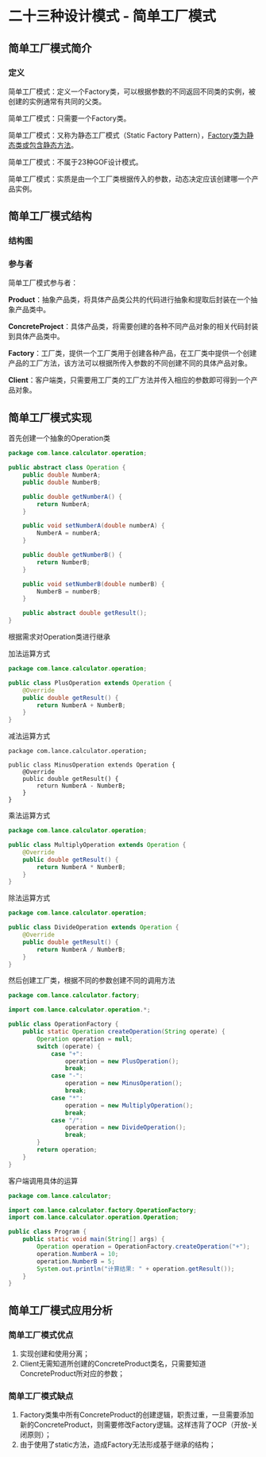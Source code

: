 # 二十三种设计模式 - 简单工厂模式



## 简单工厂模式简介

### 定义

简单工厂模式：定义一个Factory类，可以根据参数的不同返回不同类的实例，被创建的实例通常有共同的父类。

简单工厂模式：只需要一个Factory类。

简单工厂模式：又称为静态工厂模式（Static Factory Pattern），<u>Factory类为静态类或包含静态方法</u>。

简单工厂模式：不属于23种GOF设计模式。

简单工厂模式：实质是由一个工厂类根据传入的参数，动态决定应该创建哪一个产品实例。



## 简单工厂模式结构

### 结构图

### 参与者

简单工厂模式参与者：

**Product**：抽象产品类，将具体产品类公共的代码进行抽象和提取后封装在一个抽象产品类中。

**ConcreteProject**：具体产品类，将需要创建的各种不同产品对象的相关代码封装到具体产品类中。

**Factory**：工厂类，提供一个工厂类用于创建各种产品，在工厂类中提供一个创建产品的工厂方法，该方法可以根据所传入参数的不同创建不同的具体产品对象。

**Client**：客户端类，只需要用工厂类的工厂方法并传入相应的参数即可得到一个产品对象。



## 简单工厂模式实现

首先创建一个抽象的Operation类

```java
package com.lance.calculator.operation;

public abstract class Operation {
    public double NumberA;
    public double NumberB;

    public double getNumberA() {
        return NumberA;
    }

    public void setNumberA(double numberA) {
        NumberA = numberA;
    }

    public double getNumberB() {
        return NumberB;
    }

    public void setNumberB(double numberB) {
        NumberB = numberB;
    }

    public abstract double getResult();
}
```

根据需求对Operation类进行继承

加法运算方式

```java
package com.lance.calculator.operation;

public class PlusOperation extends Operation {
    @Override
    public double getResult() {
        return NumberA + NumberB;
    }
}
```

减法运算方式

```
package com.lance.calculator.operation;

public class MinusOperation extends Operation {
    @Override
    public double getResult() {
        return NumberA - NumberB;
    }
}
```

乘法运算方式

```java
package com.lance.calculator.operation;

public class MultiplyOperation extends Operation {
    @Override
    public double getResult() {
        return NumberA * NumberB;
    }
}
```

除法运算方式

```java
package com.lance.calculator.operation;

public class DivideOperation extends Operation {
    @Override
    public double getResult() {
        return NumberA / NumberB;
    }
}
```

然后创建工厂类，根据不同的参数创建不同的调用方法

```java
package com.lance.calculator.factory;

import com.lance.calculator.operation.*;

public class OperationFactory {
    public static Operation createOperation(String operate) {
        Operation operation = null;
        switch (operate) {
            case "+":
                operation = new PlusOperation();
                break;
            case "-":
                operation = new MinusOperation();
                break;
            case "*":
                operation = new MultiplyOperation();
                break;
            case "/":
                operation = new DivideOperation();
                break;
        }
        return operation;
    }
}
```

客户端调用具体的运算

```java
package com.lance.calculator;

import com.lance.calculator.factory.OperationFactory;
import com.lance.calculator.operation.Operation;

public class Program {
    public static void main(String[] args) {
        Operation operation = OperationFactory.createOperation("+");
        operation.NumberA = 10;
        operation.NumberB = 5;
        System.out.println("计算结果: " + operation.getResult());
    }
}
```



## 简单工厂模式应用分析

### 简单工厂模式优点

1. 实现创建和使用分离；
2. Client无需知道所创建的ConcreteProduct类名，只需要知道ConcreteProduct所对应的参数；

### 简单工厂模式缺点

1. Factory类集中所有ConcreteProduct的创建逻辑，职责过重，一旦需要添加新的ConcreteProduct，则需要修改Factory逻辑。这样违背了OCP（开放-关闭原则）；
2. 由于使用了static方法，造成Factory无法形成基于继承的结构；

